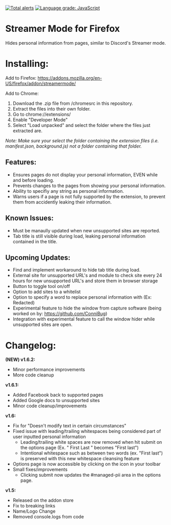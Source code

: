 [![Total alerts](https://img.shields.io/lgtm/alerts/g/AidanSpeakss/streamer-mode-for-firefox.svg?logo=lgtm&logoWidth=18)](https://lgtm.com/projects/g/AidanSpeakss/streamer-mode-for-firefox/alerts/)
[![Language grade: JavaScript](https://img.shields.io/lgtm/grade/javascript/g/AidanSpeakss/streamer-mode-for-firefox.svg?logo=lgtm&logoWidth=18)](https://lgtm.com/projects/g/AidanSpeakss/streamer-mode-for-firefox/context:javascript)
# Streamer Mode for Firefox
Hides personal information from pages, similar to Discord's Streamer mode.

# Installing:
Add to Firefox: https://addons.mozilla.org/en-US/firefox/addon/streamermode/  

Add to Chrome:
1. Download the .zip file from /chromesrc in this repository.
2. Extract the files into their own folder.
2. Go to chrome://extensions/
3. Enable "Developer Mode"
4. Select "Load unpacked" and select the folder where the files just extracted are.

*Note: Make sure your select the folder containing the extension files (i.e. manifest.json, background.js) not a folder containing that folder.*

## Features:
- Ensures pages do not display your personal information, EVEN while and before loading.
- Prevents changes to the pages from showing your personal information.
- Ability to specifiy any string as personal information.
- Warns users if a page is not fully supported by the extension, to prevent them from accidently leaking their information.

## Known Issues:
- Must be manaully updated when new unsupported sites are reported.  
- Tab title is still visible during load, leaking personal information contained in the title.

## Upcoming Updates:
- Find and implement workaround to hide tab title during load.
- External site for unsupported URL's and module to check site every 24 hours for new unsupported URL's and store them in browser storage
- Button to toggle tool on/off
- Option to add sites to a whitelist
- Option to specify a word to replace personal information with (Ex: Redacted)
- Experimental feature to hide the window from capture software (being worked on by: https://github.com/ConniBug)  
- Integration with experimental feature to call the window hider while unsupported sites are open.





# Changelog:

**(NEW) v1.6.2:**
- Minor performance improvements
- More code cleanup

**v1.6.1:**
- Added Facebook back to supported pages
- Added Google docs to unsupported sites
- Minor code cleanup/improvements

**v1.6:**
- Fix for "Doesn't modify text in certain circumstances"
- Fixed issue with leading/trailing whitespaces being considered part of user inputted personal information
  - Leading/trailing white spaces are now removed when hit submit on the options page (Ex. " First Last " becomes "First last")
  - Intentional whitespace such as between two words (ex. "First last") is preserved with this new whitespace cleansing feature
- Options page is now accessible by clicking on the icon in your toolbar
- Small fixes/improvements
  - Clicking submit now updates the #managed-pii area in the options page.

**v1.5:**
- Released on the addon store
- Fix to breaking links
- Name/Logo Change
- Removed console.logs from code
